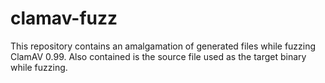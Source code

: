 # clamav-fuzz

This repository contains an amalgamation of generated files while fuzzing ClamAV 0.99. Also contained is the source file used as the target binary while fuzzing.
